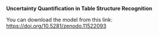 **Uncertainty Quantification in Table Structure Recognition**

You can download the model from this link: https://doi.org/10.5281/zenodo.11522093
